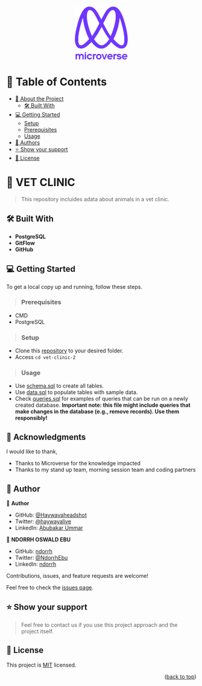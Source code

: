 
<a name="readme-top"></a>

<div align="center">

  <img src="./murple_logo.png" alt="logo" width="140"  height="auto" />
  <br/>


</div>

# 📗 Table of Contents

- [📖 About the Project](#about-project)
  - [🛠 Built With](#built-with)
- [💻 Getting Started](#getting-started)
  - [Setup](#setup)
  - [Prerequisites](#prerequisites)
  - [Usage](#usage)
- [👥 Authors](#authors)
- [⭐️ Show your support](#support)
- [📝 License](#license)

<!-- PROJECT DESCRIPTION -->

# 📖 VET CLINIC <a name="about-project"></a>

> This repository incluides adata about animals in a vet clinic.

## 🛠 Built With <a name="built-with"></a>


<!-- Features -->


- **PostgreSQL**
- **GitFlow**
- **GitHub**

<!-- GETTING STARTED -->

## 💻 Getting Started <a name="getting-started"></a>

To get a local copy up and running, follow these steps.

>### Prerequisites
 - CMD
 - PostgreSQL
 
 
>### Setup

- Clone this [repository](https://github.com/Haywayaheadshot/vet-clinic-2.git) to your desired folder.
- Access `cd vet-clinic-2`


>### Usage

- Use [schema.sql](./schema.sql) to create all tables.
- Use [data.sql](./data.sql) to populate tables with sample data.
- Check [queries.sql](./queries.sql) for examples of queries that can be run on a newly created database. **Important note: this file might include queries that make changes in the database (e.g., remove records). Use them responsibly!**


<!-- ACKNOWLEDGEMENTS -->

## 🙏 Acknowledgments <a name="acknowledgements"></a>


I would like to thank,
- Thanks to Microverse for the knowledge impacted
- Thanks to my stand up team, morning session team and coding partners

<!-- AUTHORS -->

## 👥 Author <a name="authors"></a>

👤 **Author**

- GitHub: [@Haywayaheadshot](https://github.com/Haywayaheadshot)
- Twitter: [@haywayalive](https://twitter.com/haywayalive)
- LinkedIn: [Abubakar Ummar](https://www.linkedin.com/in/abubakar-ummar/)

👤 **NDORRH OSWALD EBU**

- GitHub: [ndorrh](https://github.com/ndorrh)
- Twitter: [@NdorrhEbu](https://twitter.com/NdorrhEbu)
- LinkedIn: [ndorrh](https://linkedin.com/in/ndorrhoswaldebu)

Contributions, issues, and feature requests are welcome!

Feel free to check the [issues page](../../issues/).

<!-- SUPPORT -->

## ⭐️ Show your support <a name="support"></a>

> Feel free to contact us if you use this project approach and the project itself.

<!-- LICENSE -->

## 📝 License <a name="license"></a>

This project is [MIT](./LICENSE) licensed.

<p align="right">(<a href="#readme-top">back to top</a>)</p><a name="readme-top"></a>


